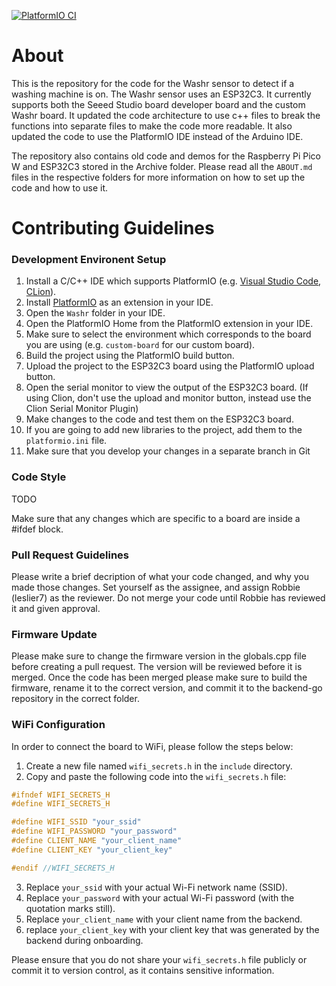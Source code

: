 [![PlatformIO CI](https://github.com/Spaceona/Washr/actions/workflows/PlatformIO_CI.yaml/badge.svg)](https://github.com/Spaceona/Washr/actions/workflows/PlatformIO_CI.yaml)

# About
This is the repository for the code for the Washr sensor to detect if a washing machine is on.
The Washr sensor uses an ESP32C3. It currently supports both the Seeed Studio board developer board and the custom Washr board.
It updated the code architecture to use c++ files to break the functions into separate files to make the code more readable.
It also updated the code to use the PlatformIO IDE instead of the Arduino IDE.

The repository also contains old code and demos for the Raspberry Pi Pico W and ESP32C3 stored in the Archive folder.
Please read all the `ABOUT.md` files in the respective folders for more information on how to set up the code and how to use it.

# Contributing Guidelines

### Development Environent Setup
1. Install a C/C++ IDE  which supports PlatformIO (e.g. [Visual Studio Code](https://code.visualstudio.com/), [CLion](https://www.jetbrains.com/clion/)).
2. Install [PlatformIO](https://platformio.org/install/) as an extension in your IDE.
3. Open the `Washr` folder in your IDE.
4. Open the PlatformIO Home from the PlatformIO extension in your IDE.
5. Make sure to select the environment which corresponds to the board you are using (e.g. `custom-board` for our custom board).
5. Build the project using the PlatformIO build button.
6. Upload the project to the ESP32C3 board using the PlatformIO upload button.
7. Open the serial monitor to view the output of the ESP32C3 board. (If using Clion, don't use the upload and monitor button, instead use the Clion Serial Monitor Plugin)
8. Make changes to the code and test them on the ESP32C3 board.
9. If you are going to add new libraries to the project, add them to the `platformio.ini` file.
10. Make sure that you develop your changes in a separate branch in Git

### Code Style
TODO

Make sure that any changes which are specific to a board are inside a #ifdef block.

### Pull Request Guidelines
Please write a brief decription of what your code changed, and why you made those changes. Set yourself as the assignee, and assign Robbie (leslier7) as the reviewer. Do not merge your code until Robbie has reviewed it and given approval.

### Firmware Update
Please make sure to change the firmware version in the globals.cpp file before creating a pull request. The version will be reviewed before it is merged. Once the code has been merged please make sure to build the firmware, rename it to the correct version, and commit it to the backend-go repository in the correct folder.

### WiFi Configuration
In order to connect the board to WiFi, please follow the steps below:

1. Create a new file named `wifi_secrets.h` in the `include` directory.
2. Copy and paste the following code into the `wifi_secrets.h` file:

```c
#ifndef WIFI_SECRETS_H
#define WIFI_SECRETS_H

#define WIFI_SSID "your_ssid"
#define WIFI_PASSWORD "your_password"
#define CLIENT_NAME "your_client_name"
#define CLIENT_KEY "your_client_key"

#endif //WIFI_SECRETS_H
```

3. Replace `your_ssid` with your actual Wi-Fi network name (SSID).
4. Replace `your_password` with your actual Wi-Fi password (with the quotation marks still).
5. Replace `your_client_name` with your client name from the backend.
6. replace `your_client_key` with your client key that was generated by the backend during onboarding.

Please ensure that you do not share your `wifi_secrets.h` file publicly or commit it to version control, as it contains sensitive information.